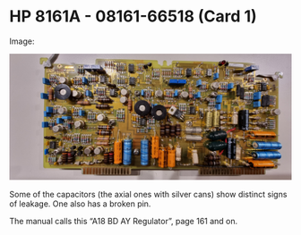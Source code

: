 # HP 8161A - 08161-66518 (Card 1)

Image:

![](./attachments/1-66518.jpg)

Some of the capacitors (the axial ones with silver cans) show distinct signs of leakage. One also has a broken pin.

The manual calls this “A18 BD AY Regulator”, page 161 and on.